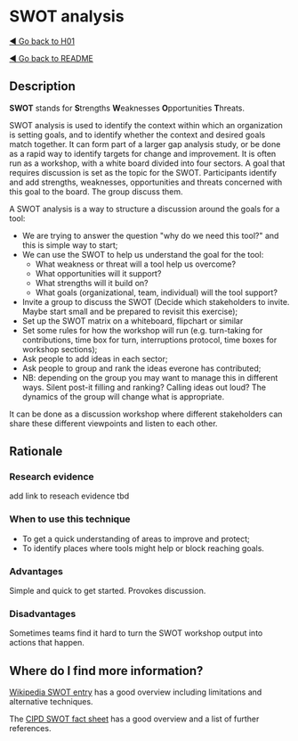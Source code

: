 # SWOT analysis
[◄ Go back to H01](H01-why-do-we-need-this-tool.md)

[◄ Go back to README](README.md)

## Description
**SWOT** stands for **S**trengths **W**eaknesses **O**pportunities **T**hreats.

SWOT analysis is used to identify the context within which an organization is setting goals, and to identify whether the context and desired goals match together. It can form part of a larger gap analysis study, or be done as a rapid way to identify targets for change and improvement.
It is often run as a workshop, with a white board divided into four sectors. A goal that requires discussion is set as the topic for the SWOT. Participants identify and add strengths, weaknesses, opportunities and threats concerned with this goal to the board. The group discuss them.

A SWOT analysis is a way to structure a discussion around the goals for a tool:
- We are trying to answer the question "why do we need this tool?" and this is simple way to start;
- We can use the SWOT to help us understand the goal for the tool:
    -  What weakness or threat will a tool help us overcome?
    -  What opportunities will it support?
    -  What strengths will it build on?
    -  What goals (organizational, team, individual) will the tool support?
- Invite a group to discuss the SWOT (Decide which stakeholders to invite. Maybe start small and be prepared to revisit this exercise);
- Set up the SWOT matrix on a whiteboard, flipchart or similar
- Set some rules for how the workshop will run (e.g. turn-taking for contributions, time box for turn, interruptions protocol, time boxes for workshop sections); 
- Ask people to add ideas in each sector; 
- Ask people to group and rank the ideas everone has contributed;
- NB: depending on the group you may want to manage this in different ways. Silent post-it filling and ranking? Calling ideas out loud? The dynamics of the group will change what is appropriate.

It can be done as a discussion workshop where different stakeholders can share these different viewpoints and listen to each other.  

## Rationale

### Research evidence
add link to reseach evidence tbd 

### When to use this technique
-	To get a quick understanding of areas to improve and protect;
-	To identify places where tools might help or block reaching goals.

### Advantages
Simple and quick to get started. Provokes discussion.

### Disadvantages
Sometimes teams find it hard to turn the SWOT workshop output into actions that happen.

## Where do I find more information?
[Wikipedia SWOT entry](https://en.wikipedia.org/wiki/SWOT_analysis) has a good overview including limitations and alternative techniques.

The [CIPD SWOT fact sheet]( https://www.cipd.org/uk/knowledge/factsheets/swot-analysis-factsheet) has a good overview and a list of further references. 

